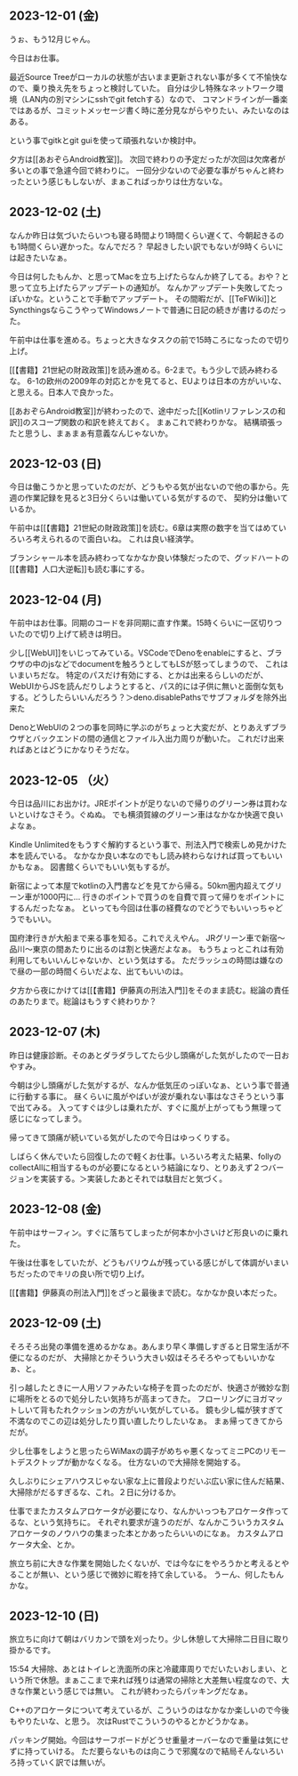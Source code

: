## 2023-12-01 (金)

うぉ、もう12月じゃん。

今日はお仕事。

最近Source Treeがローカルの状態が古いまま更新されない事が多くて不愉快なので、乗り換え先をちょっと検討していた。
自分は少し特殊なネットワーク環境（LAN内の別マシンにsshでgit fetchする）なので、
コマンドラインが一番楽ではあるが、コミットメッセージ書く時に差分見ながらやりたい、みたいなのはある。

という事でgitkとgit guiを使って頑張れないか検討中。

夕方は[[あおぞらAndroid教室]]。
次回で終わりの予定だったが次回は欠席者が多いとの事で急遽今回で終わりに。
一回分少ないので必要な事がちゃんと終わったという感じもしないが、まぁこればっかりは仕方ないな。

## 2023-12-02 (土)

なんか昨日は気づいたらいつも寝る時間より1時間くらい遅くて、今朝起きるのも1時間くらい遅かった。なんでだろ？
早起きしたい訳でもないが9時くらいには起きたいなぁ。

今日は何したもんか、と思ってMacを立ち上げたらなんか終了してる。おや？と思って立ち上げたらアップデートの通知が。
なんかアップデート失敗してたっぽいかな。ということで手動でアップデート。
その間暇だが、[[TeFWiki]]とSyncthingsならこうやってWindowsノートで普通に日記の続きが書けるのだった。

午前中は仕事を進める。ちょっと大きなタスクの前で15時ころになったので切り上げ。

[[【書籍】21世紀の財政政策]]を読み進める。6-2まで。もう少しで読み終わるな。
6-1の欧州の2009年の対応とかを見てると、EUよりは日本の方がいいな、と思える。日本人で良かった。

[[あおぞらAndroid教室]]が終わったので、途中だった[[Kotlinリファレンスの和訳]]のスコープ関数の和訳を終えておく。
まぁこれで終わりかな。
結構頑張ったと思うし、まぁまぁ有意義なんじゃないか。

## 2023-12-03 (日)

今日は働こうかと思っていたのだが、どうもやる気が出ないので他の事から。先週の作業記録を見ると3日分くらいは働いている気がするので、
契約分は働いているか。

午前中は[[【書籍】21世紀の財政政策]]を読む。6章は実際の数字を当てはめていろいろ考えられるので面白いね。
これは良い経済学。

ブランシャール本を読み終わってなかなか良い体験だったので、グッドハートの[[【書籍】人口大逆転]]も読む事にする。

## 2023-12-04 (月)

午前中はお仕事。同期のコードを非同期に直す作業。15時くらいに一区切りついたので切り上げて続きは明日。

少し[[WebUI]]をいじってみている。VSCodeでDenoをenableにすると、ブラウザの中のjsなどでdocumentを触ろうとしてもLSが怒ってしまうので、
これはいまいちだな。
特定のパスだけ有効にする、とかは出来るらしいのだが、WebUIからJSを読んだりしようとすると、パス的には子供に無いと面倒な気もする。どうしたらいいんだろう？＞deno.disablePathsでサブフォルダを除外出来た

DenoとWebUIの２つの事を同時に学ぶのがちょっと大変だが、とりあえずブラウザとバックエンドの間の通信とファイル入出力周りが動いた。
これだけ出来ればあとはどうにかなりそうだな。

## 2023-12-05 （火）

今日は品川にお出かけ。JREポイントが足りないので帰りのグリーン券は買わないといけなさそう。ぐぬぬ。
でも横須賀線のグリーン車はなかなか快適で良いよなぁ。

Kindle  Unlimitedをもうすぐ解約するという事で、刑法入門で検索しめ見かけた本を読んでいる。
なかなか良い本なのでもし読み終わらなければ買ってもいいかもなぁ。
図書館くらいでもいい気もするが。

新宿によって本屋でkotlinの入門書などを見てから帰る。50km圏内超えてグリーン車が1000円に…
行きのポイントで買うのを自費で買って帰りをポイントにするんだったなぁ。
といっても今回は仕事の経費なのでどうでもいいっちゃどうでもいい。

国府津行きが大船まで来る事を知る。これでええやん。
JRグリーン車で新宿〜品川〜東京の間あたりに出るのは割と快適だよなぁ。
もうちょっとこれは有効利用してもいいんじゃないか、という気はする。
ただラッシュの時間は嫌なので昼の一部の時間くらいだよな、出てもいいのは。

夕方から夜にかけては[[【書籍】伊藤真の刑法入門]]をそのまま読む。総論の責任のあたりまで。総論はもうすぐ終わりか？

## 2023-12-07 (木)

昨日は健康診断。そのあとダラダラしてたら少し頭痛がした気がしたので一日おやすみ。

今朝は少し頭痛がした気がするが、なんか低気圧のっぽいなぁ、という事で普通に行動する事に。
昼くらいに風がやばいが波が乗れない事はなさそうという事で出てみる。
入ってすぐは少しは乗れたが、すぐに風が上がってもう無理って感じになってしまう。

帰ってきて頭痛が続いている気がしたので今日はゆっくりする。

しばらく休んでいたら回復したので軽くお仕事。いろいろ考えた結果、follyのcollectAllに相当するものが必要になるという結論になり、とりあえず２つバージョンを実装する。＞実装したあとそれでは駄目だと気づく。

## 2023-12-08 (金)

午前中はサーフィン。すぐに落ちてしまったが何本か小さいけど形良いのに乗れた。

午後は仕事をしていたが、どうもバリウムが残っている感じがして体調がいまいちだったのでキリの良い所で切り上げ。

[[【書籍】伊藤真の刑法入門]]をざっと最後まで読む。なかなか良い本だった。

## 2023-12-09 (土)

そろそろ出発の準備を進めるかなぁ。あんまり早く準備しすぎると日常生活が不便になるのだが、
大掃除とかそういう大きい奴はそろそろやってもいいかなぁ、と。

引っ越したときに一人用ソファみたいな椅子を買ったのだが、快適さが微妙な割に場所をとるので処分したい気持ちが高まってきた。
フローリングにヨガマットしいて背もたれクッションの方がいい気がしている。
鏡も少し幅が狭すぎて不満なのでこの辺は処分したり買い直したりしたいなぁ。
まぁ帰ってきてからだが。

少し仕事をしようと思ったらWiMaxの調子がめちゃ悪くなってミニPCのリモートデスクトップが動かなくなる。
仕方ないので大掃除を開始する。

久しぶりにシェアハウスじゃない家な上に普段よりだいぶ広い家に住んだ結果、大掃除がだるすぎるな、これ。２日に分けるか。

仕事でまたカスタムアロケータが必要になり、なんかいっつもアロケータ作ってるな、という気持ちに。
それぞれ要求が違うのだが、なんかこういうカスタムアロケータのノウハウの集まった本とかあったらいいのになぁ。
カスタムアロケータ大全、とか。

旅立ち前に大きな作業を開始したくないが、では今なにをやろうかと考えるとやることが無い、という感じで微妙に暇を持て余している。
うーん、何したもんかな。

## 2023-12-10 (日)

旅立ちに向けて朝はバリカンで頭を刈ったり。少し休憩して大掃除二日目に取り掛かるです。

15:54 大掃除、あとはトイレと洗面所の床と冷蔵庫周りでだいたいおしまい、という所で休憩。まぁここまで来れば残りは通常の掃除と大差無い程度なので、大きな作業という感じでは無い。
これが終わったらパッキングだなぁ。

C++のアロケータについて考えているが、こういうのはなかなか楽しいので今後もやりたいな、と思う。
次はRustでこういうのやるとかどうかなぁ。

パッキング開始。今回はサーフボードがどうせ重量オーバーなので重量は気にせずに持っていける。
ただ要らないものは向こうで邪魔なので結局そんないろいろ持っていく訳では無いが。